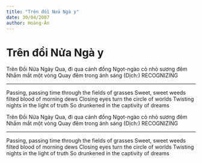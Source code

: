 ```yaml
---
title: "Trên đồi Nửa Ngà y"
date: 30/04/2007
author: Hoàng-Ân
---
```


# Trên đồi Nửa Ngà y

Trên Đồi Nửa Ngày
Qua, đi qua cánh đồng
Ngọt-ngào cỏ nhỏ sương đêm
Nhắm mắt một vòng
Quay đêm trong ánh sáng
(Dịch:) RECOGNIZING
*************************************
Passing, passing time through the fields of grasses
Sweet, sweet weeds filted blood of morning dews
Closing eyes turn the circle of worlds
Twisting nights in the light of truth
So drunkened in the captivity of dreams

Trên Đồi Nửa Ngày
Qua, đi qua cánh đồng
Ngọt-ngào cỏ nhỏ sương đêm
Nhắm mắt một vòng
Quay đêm trong ánh sáng
(Dịch:) RECOGNIZING
*************************************
Passing, passing time through the fields of grasses
Sweet, sweet weeds filted blood of morning dews
Closing eyes turn the circle of worlds
Twisting nights in the light of truth
So drunkened in the captivity of dreams

